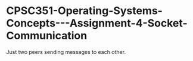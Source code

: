 # CPSC351-Operating-Systems-Concepts---Assignment-4-Socket-Communication
Just two peers sending messages to each other.
